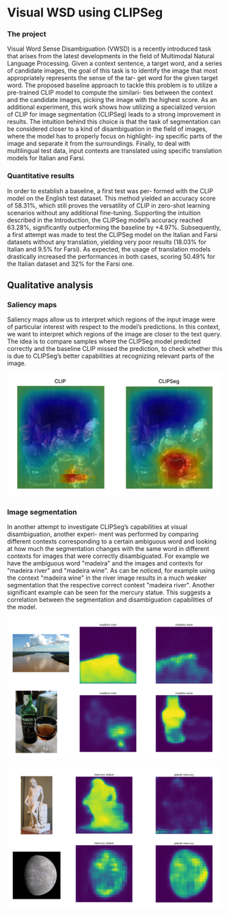# Visual WSD using CLIPSeg

### The project

Visual Word Sense Disambiguation (VWSD) is a recently introduced task that arises from the latest developments in the field of Multimodal Natural Language Processing. Given a context sentence, a target word, and a series of candidate images, the goal of this task is to identify the image that most appropriately represents the sense of the tar- get word for the given target word. The proposed baseline approach to tackle this problem is to utilize a pre-trained CLIP model to compute the similari- ties between the context and the candidate images, picking the image with the highest score. As an additional experiment, this work shows how utilizing a specialized version of CLIP for image segmentation (CLIPSeg) leads to a strong improvement in results. The intuition behind this choice is that the task of segmentation can be considered closer to a kind of disambiguation in the field of images, where the model has to properly focus on highlight- ing specific parts of the image and separate it from the surroundings. Finally, to deal with multilingual test data, input contexts are translated using specific translation models for Italian and Farsi.

### Quantitative results

In order to establish a baseline, a first test was per- formed with the CLIP model on the English test dataset. This method yielded an accuracy score of 58.31%, which still proves the versatility of CLIP in zero-shot learning scenarios without any additional fine-tuning. Supporting the intuition described in the Introduction, the CLIPSeg model’s accuracy reached 63.28%, significantly outperforming the baseline by +4.97%. Subsequently, a first attempt was made to test the CLIPSeg model on the Italian and Farsi datasets without any translation, yielding very poor results (18.03% for Italian and 9.5% for Farsi). As expected, the usage of translation models drastically increased the performances in both cases, scoring 50.49% for the Italian dataset and 32% for the Farsi one.

## Qualitative analysis

### Saliency maps

Saliency maps allow us to interpret which regions of the input image were of particular interest with respect to the model’s predictions. In this context, we want to interpret which regions of the image are closer to the text query. The idea is to compare samples where the CLIPSeg model predicted correctly and the baseline CLIP missed the prediction, to check whether this is due to CLIPSeg’s better capabilities at recognizing relevant parts of the image.

![glutton_saliency.png](assets/glutton_saliency.png)

### Image segmentation

In another attempt to investigate CLIPSeg’s capabilities at visual disambiguation, another experi- ment was performed by comparing different contexts corresponding to a certain ambiguous word and looking at how much the segmentation changes with the same word in different contexts for images that were correctly disambiguated. For example we have the ambiguous word "madeira" and the images and contexts for "madeira river" and "madeira wine". As can be noticed, for example using the context "madeira wine" in the river image results in a much weaker segmentation that the respective correct context "madeira river". Another significant example can be seen for the mercury statue. This suggests a correlation between the segmentation and disambiguation capabilities of the model.

![madeira_segmentations.png](assets/madeira_segmentations.png)

![mercury_segmentations.png](assets/mercury_segmentations.png)